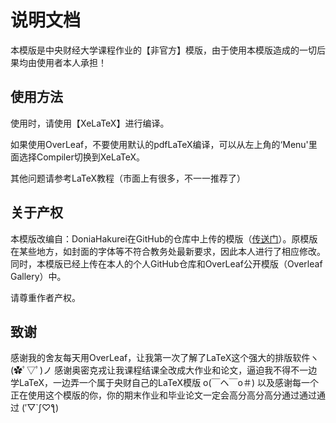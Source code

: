 # 说明文档

本模版是中央财经大学课程作业的【非官方】模版，由于使用本模版造成的一切后果均由使用者本人承担！

## 使用方法

使用时，请使用【XeLaTeX】进行编译。

如果使用OverLeaf，不要使用默认的pdfLaTeX编译，可以从左上角的‘Menu'里面选择Compiler切换到XeLaTeX。

其他问题请参考LaTeX教程（市面上有很多，不一一推荐了）

## 关于产权

本模版改编自：DoniaHakurei在GitHub的仓库中上传的模版（[传送门](https://github.com/DoniaHakurei/CUFE_thesis_LaTeX_template)）。原模版在某些地方，如封面的字体等不符合教务处最新要求，因此本人进行了相应修改。
同时，本模版已经上传在本人的个人GitHub仓库和OverLeaf公开模版（Overleaf Gallery）中。

请尊重作者产权。

## 致谢

感谢我的舍友每天用OverLeaf，让我第一次了解了LaTeX这个强大的排版软件ヽ(✿ﾟ▽ﾟ)ノ
感谢奥密克戎让我课程结课全改成大作业和论文，逼迫我不得不一边学LaTeX，一边弄一个属于央财自己的LaTeX模版 o(￣ヘ￣o＃)
以及感谢每一个正在使用这个模版的你，你的期末作业和毕业论文一定会高分高分高分通过通过通过 (′▽`ʃ♡ƪ)
